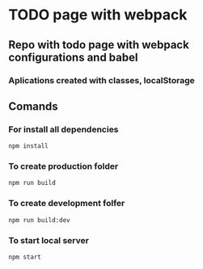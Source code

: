 # TODO page with webpack

## Repo with todo page with webpack configurations and babel

### Aplications created with classes, localStorage

## Comands

### For install all dependencies
```
npm install
``` 
### To create production folder
```
npm run build
```

### To create development folfer 
```
npm run build:dev
```

### To start local server
```
npm start
```